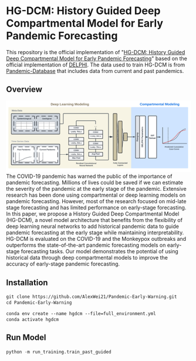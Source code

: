 # HG-DCM: History Guided Deep Compartmental Model for Early Pandemic Forecasting
This repository is the official implementation of "[HG-DCM: History Guided Deep Compartmental Model for Early Pandemic Forecasting]()" based on the official implementation of [DELPHI](https://github.com/COVIDAnalytics/DELPHI).
The data used to train HG-DCM is from [Pandemic-Database]() that includes data from current and past pandemics.

## Overview
![architecture](/architecture.png)
The COVID-19 pandemic has warned the public of the importance of pandemic
forecasting. Millions of lives could be saved if we can estimate the severity of
the pandemic at the early stage of the pandemic. Extensive research has been
done using compartmental or deep learning models on pandemic forecasting.
However, most of the research focused on mid-late stage forecasting and has
limited performance on early-stage forecasting. In this paper, we propose a History
Guided Deep Compartmental Model (HG-DCM), a novel model architecture that
benefits from the flexibility of deep learning neural networks to add historical
pandemic data to guide pandemic forecasting at the early stage while maintaining
interpretability. HG-DCM is evaluated on the COVID-19 and the Monkeypox
outbreaks and outperforms the state-of-the-art pandemic forecasting models on
early-stage forecasting tasks. Our model demonstrates the potential of using
historical data through deep compartmental models to improve the accuracy of
early-stage pandemic forecasting.

## Installation 
```shell
git clone https://github.com/AlexWei21/Pandemic-Early-Warning.git
cd Pandemic-Early-Warning
```

```shell
conda env create --name hgdcm --file=full_environment.yml
conda activate hgdcm
```

## Run Model
```python
python -m run_training.train_past_guided
```
